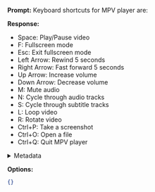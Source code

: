 **Prompt:**
Keyboard shortcuts for MPV player are: 

**Response:**
- Space: Play/Pause video
- F: Fullscreen mode
- Esc: Exit fullscreen mode
- Left Arrow: Rewind 5 seconds
- Right Arrow: Fast forward 5 seconds
- Up Arrow: Increase volume
- Down Arrow: Decrease volume
- M: Mute audio
- N: Cycle through audio tracks
- S: Cycle through subtitle tracks
- L: Loop video
- R: Rotate video
- Ctrl+P: Take a screenshot
- Ctrl+O: Open a file
- Ctrl+Q: Quit MPV player

<details><summary>Metadata</summary>

- Duration: 2831 ms
- Datetime: 2023-10-02T17:50:16.784678
- Model: gpt-3.5-turbo-0613

</details>

**Options:**
```json
{}
```


